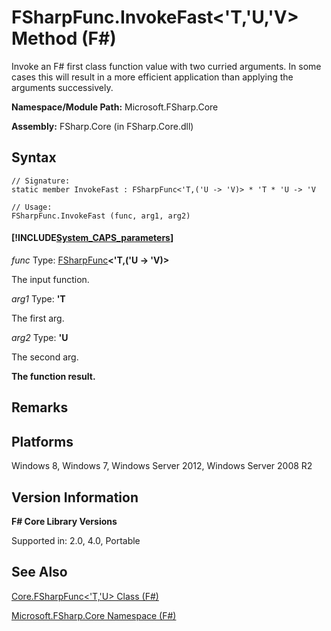# FSharpFunc.InvokeFast<'T,'U,'V> Method (F#)

Invoke an F# first class function value with two curried arguments. In some cases this will result in a more efficient application than applying the arguments successively.

**Namespace/Module Path:** Microsoft.FSharp.Core

**Assembly:** FSharp.Core (in FSharp.Core.dll)


## Syntax

```
// Signature:
static member InvokeFast : FSharpFunc<'T,('U -> 'V)> * 'T * 'U -> 'V

// Usage:
FSharpFunc.InvokeFast (func, arg1, arg2)
```

#### [!INCLUDE[System_CAPS_parameters](//System/Token/System_CAPS_parameters_md.md)]
*func*
Type: [FSharpFunc](http://msdn.microsoft.com/en-us/library/6fbc582c-a36a-4154-9bfe-296de5ecba53)**&lt;'T,('U -&gt; 'V)&gt;**


The input function.


*arg1*
Type: **'T**


The first arg.


*arg2*
Type: **'U**


The second arg.



**The function result.**
## Remarks

## Platforms
Windows 8, Windows 7, Windows Server 2012, Windows Server 2008 R2


## Version Information
**F# Core Library Versions**

Supported in: 2.0, 4.0, Portable




## See Also
[Core.FSharpFunc&#60;'T,'U&#62; Class &#40;F&#35;&#41;](Core.FSharpFunc%3C%27T%2C%27U%3E+Class+%28FSharp%29.md)

[Microsoft.FSharp.Core Namespace &#40;F&#35;&#41;](Microsoft.FSharp.Core+Namespace+%28FSharp%29.md)

